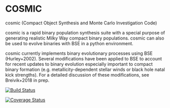 # COSMIC
cosmic (Compact Object Synthesis and Monte Carlo Investigation Code) 

cosmic is a rapid binary population synthesis suite with a special purpose of generating realistic Milky Way compact binary populations. cosmic can also be used to evolve binaries with BSE in a python environment. 

cosmic currently implements binary evolutionary processes using BSE (Hurley+2002). Several modifications have been applied to BSE to account for recent updates to binary evolution especially important to compact binary formation (e.g. metallicity-dependent stellar winds or black hole natal kick strengths). For a detailed discussion of these modifications, see Breivik+2018 in prep.

[![Build Status](https://travis-ci.org/COSMIC-PopSynth/COSMIC.svg?branch=develop)](https://travis-ci.org/COSMIC-PopSynth/COSMIC)

[![Coverage Status](https://coveralls.io/repos/github/COSMIC-PopSynth/COSMIC/badge.svg?branch=develop)](https://coveralls.io/github/COSMIC-PopSynth/COSMIC?branch=develop)

